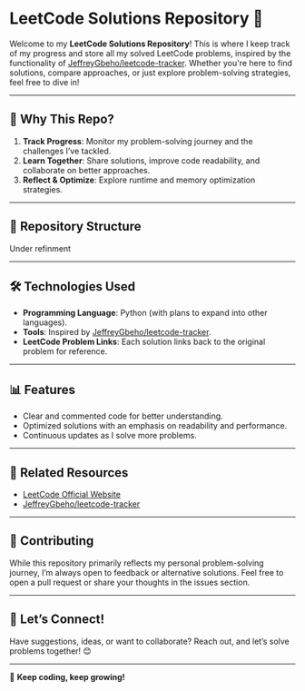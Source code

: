 # LeetCode Solutions Repository 🧩

Welcome to my **LeetCode Solutions Repository**! This is where I keep track of my progress and store all my solved LeetCode problems, inspired by the functionality of [JeffreyGbeho/leetcode-tracker](https://github.com/JeffreyGbeho/leetcode-tracker). Whether you're here to find solutions, compare approaches, or just explore problem-solving strategies, feel free to dive in!

---

## 🚀 Why This Repo?

1. **Track Progress**: Monitor my problem-solving journey and the challenges I’ve tackled.  
2. **Learn Together**: Share solutions, improve code readability, and collaborate on better approaches.  
3. **Reflect & Optimize**: Explore runtime and memory optimization strategies.  

---

## 📁 Repository Structure
 Under refinment

---

## 🛠️ Technologies Used

- **Programming Language**: Python (with plans to expand into other languages).  
- **Tools**: Inspired by [JeffreyGbeho/leetcode-tracker](https://github.com/JeffreyGbeho/leetcode-tracker).  
- **LeetCode Problem Links**: Each solution links back to the original problem for reference.

---

## 📊 Features

- Clear and commented code for better understanding.  
- Optimized solutions with an emphasis on readability and performance.  
- Continuous updates as I solve more problems.  

---

## 🔗 Related Resources

- [LeetCode Official Website](https://leetcode.com/)  
- [JeffreyGbeho/leetcode-tracker](https://github.com/JeffreyGbeho/leetcode-tracker)

---

## 🤝 Contributing

While this repository primarily reflects my personal problem-solving journey, I’m always open to feedback or alternative solutions. Feel free to open a pull request or share your thoughts in the issues section.

---

## 📢 Let’s Connect!

Have suggestions, ideas, or want to collaborate? Reach out, and let’s solve problems together! 😊  

---

🎯 **Keep coding, keep growing!**



